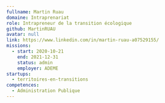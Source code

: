 ```yaml
---
fullname: Martin Ruau
domaine: Intraprenariat
role: Intrapreneur de la transition écologique
github: MartinRUAU
avatar: null
link: https://www.linkedin.com/in/martin-ruau-a07529155/
missions:
  - start: 2020-10-21
    end: 2021-12-31
    status: admin
    employer: ADEME
startups:
  - territoires-en-transitions
competences:
  - Administration Publique
---
```

